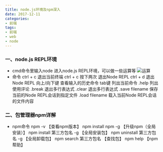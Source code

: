 ```yaml
---
title: node.js环境及npm深入
date: 2017-12-11
categories: 
- 前端
tags: 
- 前端
- web
- node
---
```


### 一、node.js REPL环境
- cmd命令里输入node  进入node.js REPL环境，可以做一些运算等
![运算](运算.png)
- 命令
ctrl + c     退出当前终端
ctrl + c     按下两次   退出Node REPL
ctrl + d     退出Node REPL
向上/向下键    查看输入的历史命令
tab键   列出当前命令
.help    列出使用评论
.break   退出多行表达式
.clear    退出多行表达式
.save filename   保存当前的Node REPL会话到指定文件
.load filename   载入当前Node REPL会话的文件内容

### 二、包管理器npm详解
-  npm命令
npm -v     【查看npm版本】
npm  install npm -g    【升级npm（全局安装）】
npm  install  第三方包名  -g     【全局安装包】
npm  uninstall  第三方包名  -g      【全局卸载包】
npm  search  第三方包名        【查找包】
npm  help   【npm帮助】
